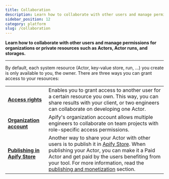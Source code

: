 ```yaml
---
title: Collaboration
description: Learn how to collaborate with other users and manage permissions for organizations or private resources such as Actors, Actor runs, and storages.
sidebar_position: 12
category: platform
slug: /collaboration
---
```


**Learn how to collaborate with other users and manage permissions for organizations or private resources such as Actors, Actor runs, and storages.**

---

By default, each system resource (Actor, key-value store, run, ...) you create is only available to you, the owner. There are three ways you can grant access to your resources:

<table>
    <tr>
        <td><strong><a href="/platform/collaboration/access-rights">Access rights</a></strong></td>
        <td>Enables you to grant access to another user for a certain resource you own. This way, you can share results with your client, or two engineers can collaborate on developing one Actor.</td>
    </tr>
    <tr>
        <td><strong><a href="/platform/collaboration/organization-account">Organization account</a></strong></td>
        <td>Apify's organization account allows multiple engineers to collaborate on team projects with role-specific access permissions.</td>
    </tr>
    <tr>
        <td><strong><a href="/platform/actors/publishing">Publishing in Apify Store</a></strong></td>
        <td>Another way to share your Actor with other users is to publish it in <a href="https://apify.com/store">Apify Store</a>. When publishing your Actor, you can make it a Paid Actor and get paid by the users benefiting from your tool. For more information, read the <a href="/platform/actors/publishing">publishing and monetization</a> section.</td>
    </tr>
</table>

  